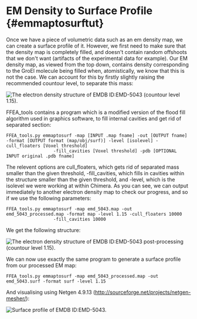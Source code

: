 EM Density to Surface Profile {#emmaptosurftut}
=============================

Once we have a piece of volumetric data such as an em density map, we can create a surface profile of it. However, we first need to make sure that the density map is completely filled, and doesn't contain random offshoots that we don't want (artifacts of the experimental data for example). Our EM density map, as viewed from the top down, contains density corresponding to the GroEl molecule being filled when, atomistically, we know that this is not the case. We can account for this by firstly slightly raising the recommended countour level, to separate this mass:

![The electron density structure of EMDB ID:EMD-5043 (countour level 1.15).](emd5043_2.png "GroEL Electron Microscopy Structure")

FFEA_tools contains a program which is a modified version of the flood fill algorithm used in graphics software, to fill internal cavities and get rid of separated section:

	FFEA_tools.py emmaptosurf -map [INPUT .map fname] -out [OUTPUT fname] -format [OUTPUT format (map/obj/surf)] -level [isolevel] -cull_floaters [Voxel threshold] 
			          -fill_cavities [Voxel threshold] -pdb [OPTIONAL INPUT original .pdb fname]

The relevent options are cull_floaters, which gets rid of separated mass smaller than the given threshold, -fill_cavities, which fills in cavities within the structure smaller than the given threshold, and -level, which is the isolevel we were working at within Chimera. As you can see, we can output immediately to another electron density map to check our progress, and so if we use the following parameters:
	
	FFEA_tools.py emmaptosurf -map emd_5043.map -out emd_5043_processed.map -format map -level 1.15 -cull_floaters 10000 
			          -fill_cavities 10000

We get the following structure:

![The electron density structure of EMDB ID:EMD-5043 post-processing (countour level 1.15).](emd5043_processed_both.png "GroEL Electron Microscopy Structure")

We can now use exactly the same program to generate a surface profile from our processed EM map:

	FFEA_tools.py emmaptosurf -map emd_5043_processed.map -out emd_5043.surf -format surf -level 1.15

And visualising using Netgen 4.9.13 (http://sourceforge.net/projects/netgen-mesher/):

![Surface profile of EMDB ID:EMD-5043.](emd5043_surf.png "GroEL Surface Profile")
	
